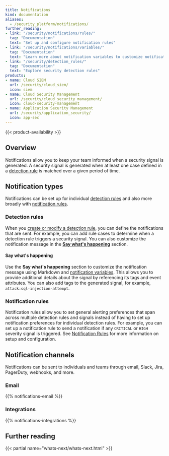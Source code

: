 ```yaml
---
title: Notifications
kind: documentation
aliases:
  - /security_platform/notifications/
further_reading:
- link: "/security/notifications/rules/"
  tag: "Documentation"
  text: "Set up and configure notification rules"
- link: "/security/notifications/variables/"
  tag: "Documentation"
  text: "Learn more about notification variables to customize notifications"
- link: "/security/detection_rules/"
  tag: "Documentation"
  text: "Explore security detection rules"
products:
- name: Cloud SIEM
  url: /security/cloud_siem/
  icon: siem
- name: Cloud Security Management
  url: /security/cloud_security_management/
  icon: cloud-security-management
- name: Application Security Management
  url: /security/application_security/
  icon: app-sec
---
```


{{< product-availability >}}

## Overview

Notifications allow you to keep your team informed when a security signal is generated. A security signal is generated when at least one case defined in a [detection rule][2] is matched over a given period of time.

## Notification types

Notifications can be set up for individual [detection rules](#detection-rules) and also more broadly with [notification rules](#notification-rules).

### Detection rules

When you [create or modify a detection rule][2], you can define the notifications that are sent. For example, you can add rule cases to determine when a detection rule triggers a security signal. You can also customize the notification message in the [**Say what's happening**](#say-whats-happening) section.

#### Say what's happening

Use the **Say what's happening** section to customize the notification message using Markdown and [notification variables][1]. This allows you to provide additional details about the signal by referencing its tags and event attributes. You can also add tags to the generated signal, for example, `attack:sql-injection-attempt`.

### Notification rules

Notification rules allow you to set general alerting preferences that span across multiple detection rules and signals instead of having to set up notification preferences for individual detection rules. For example, you can set up a notification rule to send a notification if any `CRITICAL` or `HIGH` severity signal is triggered. See [Notification Rules][3] for more information on setup and configuration.

## Notification channels

Notifications can be sent to individuals and teams through email, Slack, Jira, PagerDuty, webhooks, and more.

### Email

{{% notifications-email %}}

### Integrations

{{% notifications-integrations %}}

## Further reading

{{< partial name="whats-next/whats-next.html" >}}

[1]: /security/notifications/variables/
[2]: /security/detection_rules/#creating-and-managing-detection-rules
[3]: /security/notifications/rules/
